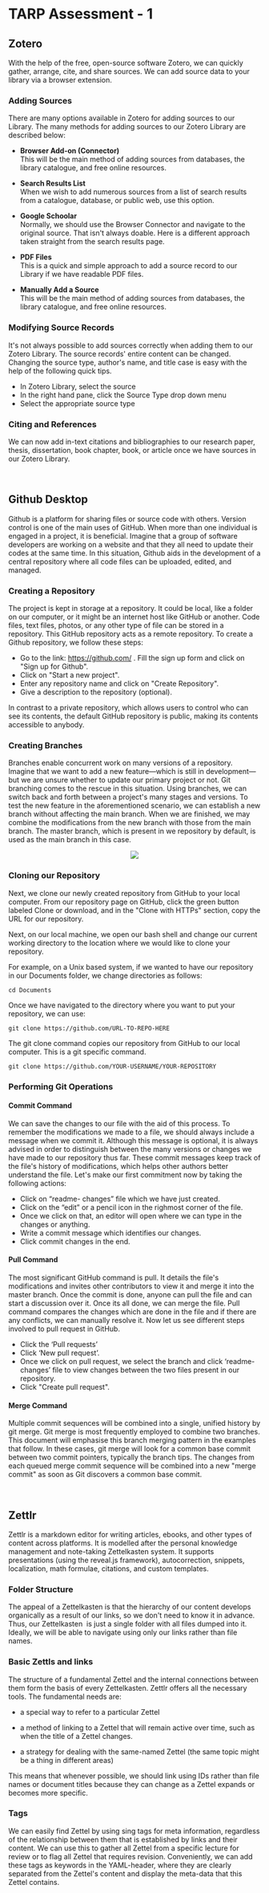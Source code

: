 # TARP Assessment - 1

## Zotero

With the help of the free, open-source software Zotero, we can quickly gather, arrange, cite, and share sources. We can add source data to your library via a browser extension. 

### Adding Sources

There are many options available in Zotero for adding sources to our Library. The many methods for adding sources to our Zotero Library are described below: 

* **Browser Add-on (Connector)** <br>
  This will be the main method of adding sources from databases, the library catalogue, and free online resources.
  
* **Search Results List** <br> 
  When we wish to add numerous sources from a list of search results from a catalogue, database, or public web, use this option.
  
* **Google Schoolar** <br> 
  Normally, we should use the Browser Connector and navigate to the original source. That isn't always doable. Here is a different approach taken straight from the search results page.
  
* **PDF Files** <br>
  This is a quick and simple approach to add a source record to our Library if we have readable PDF files.
  
* **Manually Add a Source** <br>
  This will be the main method of adding sources from databases, the library catalogue, and free online resources.

### Modifying Source Records

It's not always possible to add sources correctly when adding them to our Zotero Library. The source records' entire content can be changed. Changing the source type, author's name, and title case is easy with the help of the following quick tips.

* In Zotero Library, select the source
* In the right hand pane, click the Source Type drop down menu
* Select the appropriate source type

### Citing and References

We can now add in-text citations and bibliographies to our research paper, thesis, dissertation, book chapter, book, or article once we have sources in our Zotero Library.

<br>

## Github Desktop

Github is a platform for sharing files or source code with others. Version control is one of the main uses of GitHub. When more than one individual is engaged in a project, it is beneficial. Imagine that a group of software developers are working on a website and that they all need to update their codes at the same time. In this situation, Github aids in the development of a central repository where all code files can be uploaded, edited, and managed.

### Creating a Repository

The project is kept in storage at a repository. It could be local, like a folder on our computer, or it might be an internet host like GitHub or another. Code files, text files, photos, or any other type of file can be stored in a repository. This GitHub repository acts as a remote repository. To create a Github repository, we follow these steps: 

* Go to the link: https://github.com/ . Fill the sign up form and click on "Sign up for Github".
* Click on "Start a new project".
* Enter any repository name and click on "Create Repository". 
* Give a description to the repository (optional).

In contrast to a private repository, which allows users to control who can see its contents, the default GitHub repository is public, making its contents accessible to anybody.

### Creating Branches

Branches enable concurrent work on many versions of a repository. Imagine that we want to add a new feature—which is still in development—but we are unsure whether to update our primary project or not. Git branching comes to the rescue in this situation. Using branches, we can switch back and forth between a project's many stages and versions. To test the new feature in the aforementioned scenario, we can establish a new branch without affecting the main branch. When we are finished, we may combine the modifications from the new branch with those from the main branch. The master branch, which is present in we repository by default, is used as the main branch in this case.

<center><img src="https://miro.medium.com/max/1400/0*RiQZEGNoU9HmyjFP.png"></center>

### Cloning our Repository

Next, we clone our newly created repository from GitHub to your local computer. From our repository page on GitHub, click the green button labeled Clone or download, and in the "Clone with HTTPs" section, copy the URL for our repository.

Next, on our local machine, we open our bash shell and change our current working directory to the location where we would like to clone your repository. 

For example, on a Unix based system, if we wanted to have our repository in our Documents folder, we change directories as follows:

```console
cd Documents
```

Once we have navigated to the directory where you want to put your repository, we can use:

```console
git clone https://github.com/URL-TO-REPO-HERE
````

The git clone command copies our repository from GitHub to our local computer. This is a git specific command.

```console
git clone https://github.com/YOUR-USERNAME/YOUR-REPOSITORY
```

### Performing Git Operations

#### Commit Command

We can save the changes to our file with the aid of this process. To remember the modifications we made to a file, we should always include a message when we commit it. Although this message is optional, it is always advised in order to distinguish between the many versions or changes we have made to our repository thus far. These commit messages keep track of the file's history of modifications, which helps other authors better understand the file. Let's make our first commitment now by taking the following actions:

* Click on “readme- changes” file which we have just created.
* Click on the “edit” or a pencil icon in the righmost corner of the file.
* Once we click on that, an editor will open where we can type in the changes or anything.
* Write a commit message which identifies our changes.
* Click commit changes in the end.

#### Pull Command

The most significant GitHub command is pull. It details the file's modifications and invites other contributors to view it and merge it into the master branch. Once the commit is done, anyone can pull the file and can start a discussion over it. Once its all done, we can merge the file. Pull command compares the changes which are done in the file and if there are any conflicts, we can manually resolve it. Now let us see different steps involved to pull request in GitHub.

* Click the ‘Pull requests’ 
* Click ‘New pull request’.
* Once we click on pull request, we select the branch and click ‘readme- changes’ file to view changes between the two files present in our repository.
* Click "Create pull request".

#### Merge Command

Multiple commit sequences will be combined into a single, unified history by git merge. Git merge is most frequently employed to combine two branches. This document will emphasise this branch merging pattern in the examples that follow. In these cases, git merge will look for a common base commit between two commit pointers, typically the branch tips. The changes from each queued merge commit sequence will be combined into a new "merge commit" as soon as Git discovers a common base commit.

<br>

## Zettlr

Zettlr is a markdown editor for writing articles, ebooks, and other types of content across platforms. It is modelled after the personal knowledge management and note-taking Zettelkasten system. It supports presentations (using the reveal.js framework), autocorrection, snippets, localization, math formulae, citations, and custom templates.

### Folder Structure

The appeal of a Zettelkasten is that the hierarchy of our content develops organically as a result of our links, so we don't need to know it in advance. Thus, our Zettelkasten  is just a single folder with all files dumped into it. Ideally, we will be able to navigate using only our links rather than file names.

### Basic Zettls and links

The structure of a fundamental Zettel and the internal connections between them form the basis of every Zettelkasten. Zettlr offers all the necessary tools. The fundamental needs are:

* a special way to refer to a particular Zettel

* a method of linking to a Zettel that will remain active over time, such as when the title of a Zettel changes.

* a strategy for dealing with the same-named Zettel (the same topic might be a thing in different areas)

This means that whenever possible, we should link using IDs rather than file names or document titles because they can change as a Zettel expands or becomes more specific. 

### Tags

We can easily find Zettel by using sing tags for meta information, regardless of the relationship between them that is established by links and their content. We can use this to gather all Zettel from a specific lecture for review or to flag all Zettel that requires revision. Conveniently, we can add these tags as keywords in the YAML-header, where they are clearly separated from the Zettel's content and display the meta-data that this Zettel contains.
